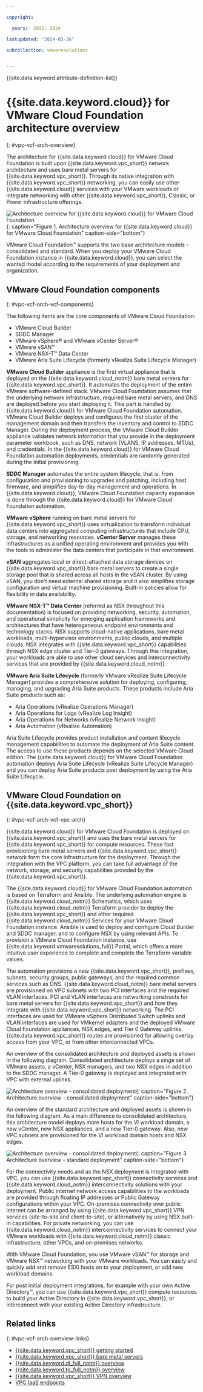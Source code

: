 ```yaml
---

copyright:

  years:  2022, 2024

lastupdated: "2024-03-26"

subcollection: vmwaresolutions


---
```


{{site.data.keyword.attribute-definition-list}}

# {{site.data.keyword.cloud}} for VMware Cloud Foundation architecture overview
{: #vpc-vcf-arch-overview}

The architecture for {{site.data.keyword.cloud}} for VMware Cloud Foundation is built upon {{site.data.keyword.vpc_short}} network architecture and uses bare metal servers for {{site.data.keyword.vpc_short}}. Through its native integration with {{site.data.keyword.vpc_short}} networking, you can easily use other {{site.data.keyword.cloud}} services with your VMware workloads or integrate networking with other {{site.data.keyword.vpc_short}}, Classic, or Power infrastructure offerings.

![Architecture overview for {{site.data.keyword.cloud}} for VMware Cloud Foundation](../../images/vcf-vpc-v2-net-arch.svg "The solution uses Virtual Private Cloud compute, network, storage resources, and VMware NSX for hosting VMware workloads."){: caption="Figure 1. Architecture overview for {{site.data.keyword.cloud}} for VMware Cloud Foundation" caption-side="bottom"}

VMware Cloud Foundation™ supports the two base architecture models - consolidated and standard. When you deploy your VMware Cloud Foundation instance in {{site.data.keyword.cloud}}, you can select the wanted model according to the requirements of your deployment and organization.

## VMware Cloud Foundation components
{: #vpc-vcf-arch-vcf-components}

The following items are the core components of VMware Cloud Foundation:

- VMware Cloud Builder
- SDDC Manager
- VMware vSphere® and VMware vCenter Server®
- VMware vSAN™
- VMware NSX-T™ Data Center
- VMware Aria Suite Lifecycle (formerly vRealize Suite Lifecycle Manager)

**VMware Cloud Builder** appliance is the first virtual appliance that is deployed on the {{site.data.keyword.cloud_notm}} bare metal servers for {{site.data.keyword.vpc_short}}. It automates the deployment of the entire VMware software-defined stack. VMware Cloud Foundation assumes that the underlying network infrastructure, required bare metal servers, and DNS are deployed before you start deploying it. This part is handled by {{site.data.keyword.cloud}} for VMware Cloud Foundation automation. VMware Cloud Builder deploys and configures the first cluster of the management domain and then transfers the inventory and control to SDDC Manager. During the deployment process, the VMware Cloud Builder appliance validates network information that you provide in the deployment parameter workbook, such as DNS, network (VLANS, IP addresses, MTUs), and credentials. In the {{site.data.keyword.cloud}} for VMware Cloud Foundation automation deployments, credentials are randomly generated during the initial provisioning.

**SDDC Manager** automates the entire system lifecycle, that is, from configuration and provisioning to upgrades and patching, including host firmware, and simplifies day-to-day management and operations. In {{site.data.keyword.cloud}}, VMware Cloud Foundation capacity expansion is done through the {{site.data.keyword.cloud}} for VMware Cloud Foundation automation.

**VMware vSphere** running on bare metal servers for {{site.data.keyword.vpc_short}} uses virtualization to transform individual data centers into aggregated computing infrastructures that include CPU, storage, and networking resources. **vCenter Server** manages these infrastructures as a unified operating environment and provides you with the tools to administer the data centers that participate in that environment.

**vSAN** aggregates local or direct-attached data storage devices on {{site.data.keyword.vpc_short}} bare metal servers to create a single storage pool that is shared across all hosts in the vSAN cluster. By using vSAN, you don't need external shared storage and it also simplifies storage configuration and virtual machine provisioning. Built-in policies allow for flexibility in data availability.

**VMware NSX-T™ Data Center** (referred as NSX throughout this documentation) is focused on providing networking, security, automation, and operational simplicity for emerging application frameworks and architectures that have heterogeneous endpoint environments and technology stacks. NSX supports cloud-native applications, bare metal workloads, multi-hypervisor environments, public clouds, and multiple clouds. NSX integrates with {{site.data.keyword.vpc_short}} capabilities through NSX edge cluster and Tier-0 gateways. Through this integration, your workloads are able to use other cloud services and interconnectivity services that are provided by {{site.data.keyword.cloud_notm}}.

**VMware Aria Suite Lifecycle** (formerly VMware vRealize Suite Lifecycle Manager) provides a comprehensive solution for deploying, configuring, managing, and upgrading Aria Suite products. These products include Aria Suite products such as: 

- Aria Operations (vRealize Operations Manager)
- Aria Operations for Logs (vRealize Log Insight)
- Aria Operations for Networks (vRealize Network Insight)
- Aria Automation (vRealize Automation)

Aria Suite Lifecycle provides product installation and content lifecycle management capabilities to automate the deployment of Aria Suite content. The access to use these products depends on the selected VMware Cloud edition. The {{site.data.keyword.cloud}} for VMware Cloud Foundation automation deploys Aria Suite Lifecycle (vRealize Suite Lifecycle Manager) and you can deploy Aria Suite products post deployment by using the Aria Suite Lifecycle.

## VMware Cloud Foundation on {{site.data.keyword.vpc_short}}
{: #vpc-vcf-arch-vcf-vpc-arch}

{{site.data.keyword.cloud}} for VMware Cloud Foundation is deployed on {{site.data.keyword.vpc_short}} and uses the bare metal servers for {{site.data.keyword.vpc_short}} for compute resources. These fast provisioning bare metal servers and {{site.data.keyword.vpc_short}} network form the core infrastructure for the deployment. Through the integration with the VPC platform, you can take full advantage of the network, storage, and security capabilities provided by the {{site.data.keyword.vpc_short}}.

The {{site.data.keyword.cloud}} for VMware Cloud Foundation automation is based on Terraform and Ansible. The underlying automation engine is {{site.data.keyword.cloud_notm}} Schematics, which uses {{site.data.keyword.cloud_notm}} Terraform provider to deploy the {{site.data.keyword.vpc_short}} and other required {{site.data.keyword.cloud_notm}} Services for your VMware Cloud Foundation instance. Ansible is used to deploy and configure Cloud Builder and SDDC manager, and to configure NSX by using relevant APIs. To provision a VMware Cloud Foundation instance, use {{site.data.keyword.vmwaresolutions_full}} Portal, which offers a more intuitive user experience to complete and complete the Terraform variable values.

The automation provisions a new {{site.data.keyword.vpc_short}}, prefixes, subnets, security groups, public gateways, and the required common services such as DNS. {{site.data.keyword.cloud_notm}} bare metal servers are provisioned on VPC subnets with two PCI interfaces and the required VLAN interfaces. PCI and VLAN interfaces are networking constructs for bare metal servers for {{site.data.keyword.vpc_short}} and how they integrate with {{site.data.keyword.vpc_short}} networking. The PCI interfaces are used for VMware vSphere Distributed Switch uplinks and VLAN interfaces are used for VMkernel adapters and the deployed VMware Cloud Foundation appliances, NSX edges, and Tier 0 Gateway uplinks. {{site.data.keyword.vpc_short}} routes are provisioned for allowing overlay access from your VPC, or from other interconnected VPCs.

An overview of the consolidated architecture and deployed assets is shown in the following diagram. Consolidated architecture deploys a singe set of VMware assets, a vCenter, NSX managers, and two NSX edges in addition to the SDDC manager. A Tier-0 gateway is deployed and integrated with VPC with external uplinks.

![Architecture overview - consolidated deployment](../../images/vcf-vpc-v2-arch-net-cons.svg "The solution uses Virtual Private Cloud compute, network, storage resources, and VMware NSX for hosting VMware workloads."){: caption="Figure 2. Architecture overview - consolidated deployment" caption-side="bottom"}

An overview of the standard architecture and deployed assets is shown in the following diagram. As a main difference to consolidated architecture, this architecture model deploys more hosts for the VI workload domain, a new vCenter, new NSX appliances, and a new Tier-0 gateway. Also, new VPC subnets are provisioned for the VI workload domain hosts and NSX edges.

![Architecture overview - consolidated deployment](../../images/vcf-vpc-v2-arch-net-std.svg "The solution uses Virtual Private Cloud compute, network, storage resources, and VMware NSX for hosting VMware workloads."){: caption="Figure 3. Architecture overview - standard deployment" caption-side="bottom"}

For the connectivity needs and as the NSX deployment is integrated with VPC, you can use {{site.data.keyword.vpc_short}} connectivity services and {{site.data.keyword.cloud_notm}} interconnectivity solutions with your deployment. Public internet network access capabilities to the workloads are provided through floating IP addresses or Public Gateway configurations within your VPC. On-premises connectivity over public internet can be arranged by using {{site.data.keyword.vpc_short}} VPN services (site-to-site and client-to-site), or alternatively by using NSX built-in capabilities. For private networking, you can use {{site.data.keyword.cloud_notm}} interconnectivity services to connect your VMware workloads with {{site.data.keyword.cloud_notm}} classic infrastructure, other VPCs, and on-premises networks.

With VMware Cloud Foundation, you use VMware vSAN™ for storage and VMware NSX™ networking with your VMware workloads. You can easily and quickly add and remove ESXi hosts on to your deployment, or add new workload domains.

For post initial deployment integrations, for example with your own Active Directory™, you can use {{site.data.keyword.vpc_short}} compute resources to build your Active Directory in {{site.data.keyword.vpc_short}}, or interconnect with your existing Active Directory infrastructure.

## Related links
{: #vpc-vcf-arch-overview-links}

* [{{site.data.keyword.vpc_short}} getting started](/docs/vpc?topic=vpc-getting-started)
* [{{site.data.keyword.vpc_short}} bare metal servers](/docs/vpc?topic=vpc-planning-for-bare-metal-servers)
* [{{site.data.keyword.dl_full_notm}} overview](/docs/dl?topic=dl-get-started-with-ibm-cloud-dl)
* [{{site.data.keyword.tg_full_notm}} overview](/docs/transit-gateway?topic=transit-gateway-getting-started)
* [{{site.data.keyword.vpc_short}} VPN overview](/docs/vpc?topic=vpc-vpn-overview)
* [VPC IaaS endpoints](/docs/vpc?topic=vpc-service-endpoints-for-vpc#infrastructure-as-a-service-iaas-endpoints)
